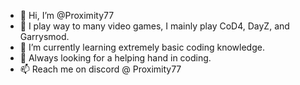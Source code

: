 - 👋 Hi, I’m @Proximity77
- 👀 I play way to many video games, I mainly play CoD4, DayZ, and Garrysmod.
- 🌱 I’m currently learning extremely basic coding knowledge.
- 💞️ Always looking for a helping hand in coding.
- 📫 Reach me on discord @ Proximity77

<!---
Proximity77/Proximity77 is a ✨ special ✨ repository because its `README.md` (this file) appears on your GitHub profile.
You can click the Preview link to take a look at your changes.
--->
